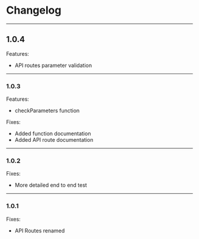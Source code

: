 # Changelog

---

## 1.0.4

Features:
- API routes parameter validation

---

### 1.0.3

Features:
- checkParameters function

Fixes:
- Added function documentation
- Added API route documentation

---

### 1.0.2

Fixes:
- More detailed end to end test

---

### 1.0.1

Fixes:
- API Routes renamed